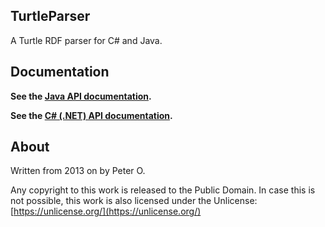 TurtleParser
-------------------

A Turtle RDF parser for C# and Java.

Documentation
------------

**See the [Java API documentation](https://peteroupc.github.io/TurtleParser/api/).**

**See the [C# (.NET) API documentation](https://peteroupc.github.io/TurtleParser/docs/).**

About
-----------

Written from 2013 on by Peter O.

Any copyright to this work is released to the Public Domain.
In case this is not possible, this work is also
licensed under the Unlicense: [https://unlicense.org/](https://unlicense.org/)
